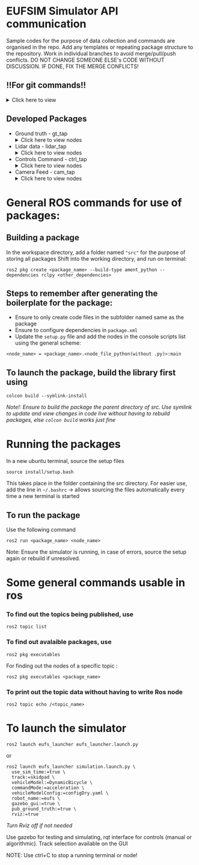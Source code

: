# EUFSIM Simulator API communication
Sample codes for the purpose of data collection and commands are organised in the repo. Add any templates or repeating package structure to the repository. Work in individual branches to avoid merge/pull/push conflicts.
DO NOT CHANGE SOMEONE ELSE's CODE WITHOUT DISCUSSION. IF DONE, FIX THE MERGE CONFLICTS!

## !!For git commands!!
<details>
<Summary>Click here to view</summary>

# Git Basics 

This guide covers the most common Git commands you’ll need for everyday work.

---

## Initialize a Repository and set URL
```
git init
```
and then
```
git add remote origin <url>
```
## Clone a repo
```
git clone <repo_name>
```
## Staging and Update
Add files to stage with
```
git add <filename>
```
*Use '.' if staging all*

```
git commit -m "Add Message Here"
```
If pushing for the first time, set upstream:
```
git push -u origin main
```
else use directly - ```git push```

To reset or remove files after ```git add .```
use
```
git reset
```
*To discard changes use ```git reset --hard <commit_id>```

## Checking past commits
```
git log --oneline
```
## Branching
Check branches with
```
git branch
```

Create branch with
```
git branch <name>
```

Switch to branch with

```
git checkout <name>
```

## Merging branch to another
```
git merge <branch>
```

*In case of merge conflict, resolve manually. Only in worst possible cases use ```git rebase``` - rolls back to the last saved commit
</details>

## Developed Packages
* Ground truth - gt_tap  <details><summary> Click here to view nodes </summary> ```gt_pose```, ```gt_cones```, ```gt_wheels```</details>
* Lidar data - lidar_tap <details><summary> Click here to view nodes </summary> ```velodyne_tap```, ```pcviewer```, ```lidardata```</details>
* Controls Command - ctrl_tap <details><summary> Click here to view nodes </summary> </details>
* Camera Feed - cam_tap <details><summary> Click here to view nodes </summary> ```left_cam```, ```right_cam```</details>


# General ROS commands for use of packages:

## Building a package

In the workspace directory, add a folder named ```"src"``` for the purpose of storing all packages
Shift into the working directory, and run on terminal:
```
ros2 pkg create <package_name> --build-type ament_python --dependencies rclpy <other_dependencies>
```

## Steps to remember after generating the boilerplate for the package:
* Ensure to only create code files in the subfolder named same as the package
* Ensure to configure dependencies in ```package.xml```
* Update the ```setup.py``` file and add the nodes in the console scripts list using the general scheme:
```
<node_name> = <package_name>.<node_file_python(without .py)>:main
```

## To launch the package, build the library first using
```
colcon build --symlink-install
```
*Note!: Ensure to build the package the parent directory of src. Use symlink to update and view changes in code live without having to rebuild packages, else ```colcon build``` works just fine*

# Running the packages
In a new ubuntu terminal, source the setup files
```
source install/setup.bash
```
This takes place in the folder containing the src directory.
For easier use, add the line in ```~/.bashrc``` -> allows sourcing the files automatically every time a new terminal is started

## To run the package
Use the following command
```
ros2 run <package_name> <node_name>
```

Note: Ensure the simulator is running, in case of errors, source the setup again or rebuild if unresolved.



# Some general commands usable in ros

### To find out the topics being published, use
```
ros2 topic list
```

### To find out avalaible packages, use
```
ros2 pkg executables 
```

For finding out the nodes of a specific topic :
```
ros2 pkg executables <package_name>
```

### To print out the topic data without having to write Ros node
```
ros2 topic echo /<topic_name>
```


# To launch the simulator
```
ros2 launch eufs_launcher eufs_launcher.launch.py
```
or
```
ros2 launch eufs_launcher simulation.launch.py \
  use_sim_time:=true \
  track:=skidpad \
  vehicleModel:=DynamicBicycle \
  commandMode:=acceleration \
  vehicleModelConfig:=configDry.yaml \
  robot_name:=eufs \
  gazebo_gui:=true \
  pub_ground_truth:=true \
  rviz:=true
```
*Turn Rviz off if not needed*

Use gazebo for testing and simulating, rqt interface for controls (manual or algorithmic).
Track selection available on the GUI


NOTE: Use ctrl+C to stop a running terminal or node!